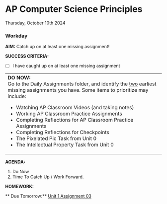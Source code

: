 # AP Computer Science Principles
Thursday, October 10th 2024

### Workday

**AIM:** Catch up on at least one missing assignment!

**SUCCESS CRITERIA:**
- [ ] I have caught up on at least one missing assignment

<table>
  <tr>
    <td><b>DO NOW:</b><br>Go to the Daily Assignments folder, and identify the <ins>two</ins> earliest missing assignments you have. Some items to prioritize may include:
      <br><ul>
        <li>Watching  AP Classroom Videos (and taking notes)</li>
        <li>Working  AP Classroom Practice Assignments</li>
        <li>Completing Reflections for AP Classroom Practice Assignments</li>
        <li>Completing Reflections for Checkpoints</li>
        <li>The Pixelated Pic Task from Unit 0</li>
        <li>The Intellectual Property Task from Unit 0</li>    
      </ul>    
  </tr>
</table>

**AGENDA:**

1. Do Now
2. Time To Catch Up / Work Forward.


**HOMEWORK:** 

** Due Tomorrow:** [Unit 1 Assignment 03](https://github.com/MrJSwotinsky/AP_Computer_Science_Principles/blob/main/Unit_1_The_Internet/Daily_Assignments/03_Due_Fri_Oct_11_Unit_0_Exam_Reflection.md)
